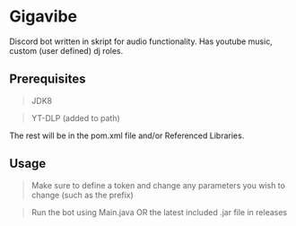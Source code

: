# Gigavibe

Discord bot written in skript for audio functionality. Has youtube music, custom (user defined) dj roles.

## Prerequisites

> JDK8

> YT-DLP (added to path)

The rest will be in the pom.xml file and/or Referenced Libraries.

## Usage

> Make sure to define a token and change any parameters you wish to change (such as the prefix)

> Run the bot using Main.java OR the latest included .jar file in releases
